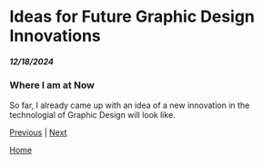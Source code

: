 # Ideas for Future Graphic Design Innovations
##### 12/18/2024

### Where I am at Now
So far, I already came up with an idea of a new innovation in the technologial of Graphic Design will look like.


[Previous](entry02.md) | [Next](entry04.md)

[Home](../README.md)
